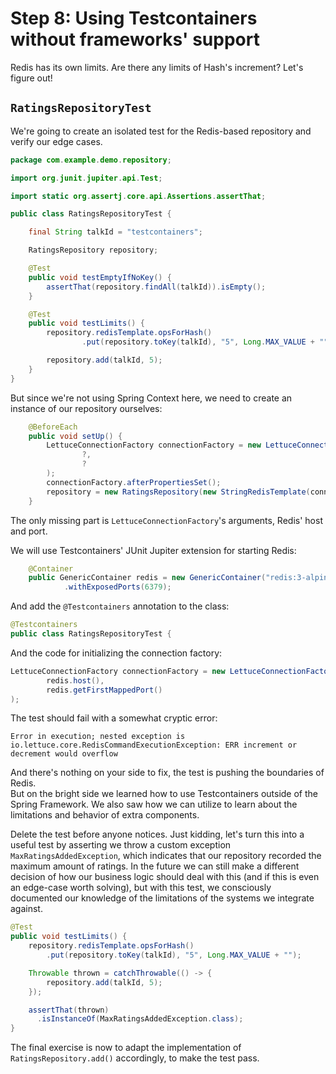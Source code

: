 # Step 8: Using Testcontainers without frameworks' support

Redis has its own limits. 
Are there any limits of Hash's increment? 
Let's figure out!

## `RatingsRepositoryTest`

We're going to create an isolated test for the Redis-based repository and verify our edge cases.

```java
package com.example.demo.repository;

import org.junit.jupiter.api.Test;

import static org.assertj.core.api.Assertions.assertThat;

public class RatingsRepositoryTest {

    final String talkId = "testcontainers";

    RatingsRepository repository;

    @Test
    public void testEmptyIfNoKey() {
        assertThat(repository.findAll(talkId)).isEmpty();
    }

    @Test
    public void testLimits() {
        repository.redisTemplate.opsForHash()
                .put(repository.toKey(talkId), "5", Long.MAX_VALUE + "");

        repository.add(talkId, 5);
    }
}
```

But since we're not using Spring Context here, we need to create an instance of our repository ourselves:

```java
    @BeforeEach
    public void setUp() {
        LettuceConnectionFactory connectionFactory = new LettuceConnectionFactory(
                ?,
                ?
        );
        connectionFactory.afterPropertiesSet();
        repository = new RatingsRepository(new StringRedisTemplate(connectionFactory));
    }
```

The only missing part is `LettuceConnectionFactory`'s arguments, Redis' host and port.

We will use Testcontainers' JUnit Jupiter extension for starting Redis:

```java
    @Container
    public GenericContainer redis = new GenericContainer("redis:3-alpine")
            .withExposedPorts(6379);
```

And add the `@Testcontainers` annotation to the class: 
```java
@Testcontainers
public class RatingsRepositoryTest {
```
And the code for initializing the connection factory:
```java
LettuceConnectionFactory connectionFactory = new LettuceConnectionFactory(
        redis.host(),
        redis.getFirstMappedPort()
);
```

The test should fail with a somewhat cryptic error:
```text
Error in execution; nested exception is io.lettuce.core.RedisCommandExecutionException: ERR increment or decrement would overflow
```
And there's nothing on your side to fix, the test is pushing the boundaries of Redis.  
But on the bright side we learned how to use Testcontainers outside of the Spring Framework. 
We also saw how we can utilize to learn about the limitations and behavior of extra components.

Delete the test before anyone notices. 
Just kidding, let's turn this into a useful test by asserting we throw a custom exception `MaxRatingsAddedException`,
which indicates that our repository recorded the maximum amount of ratings. 
In the future we can still make a different decision of how our business logic should deal with this (and if this is even an edge-case worth solving),
but with this test, we consciously documented our knowledge of the limitations of the systems we integrate against.
```java
@Test
public void testLimits() {
    repository.redisTemplate.opsForHash()
        .put(repository.toKey(talkId), "5", Long.MAX_VALUE + "");

    Throwable thrown = catchThrowable(() -> {
        repository.add(talkId, 5);
    });

    assertThat(thrown)
      .isInstanceOf(MaxRatingsAddedException.class);
}
```

The final exercise is now to adapt the implementation of `RatingsRepository.add()` accordingly, to make the test pass.


